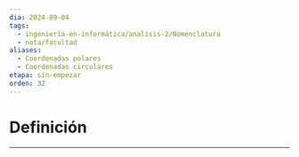 ```yaml
---
dia: 2024-09-04
tags:
  - ingeniería-en-informática/analisis-2/Nomenclatura
  - nota/facultad
aliases:
  - Coordenadas polares
  - Coordenadas circulares
etapa: sin-empezar
orden: 32
---
```

# Definición
---
